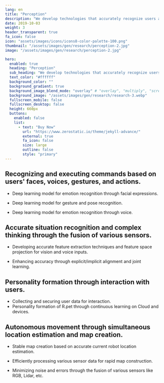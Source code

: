 ```yaml
---
lang: en
title: "Perception"
description: "We develop technologies that accurately recognize users and surrounding situations based on information entered through various sensors and make comprehensive judgments accordingly."
date: 2019-10-03
weight: 3
header_transparent: true
fa_icon: false
icon: "assets/images/icons/icons8-color-palette-100.png"
thumbnail: "/assets/images/gen/research/perception-2.jpg"
image: "/assets/images/gen/research/perception-2.jpg"

hero:
  enabled: true
  heading: "Perception"
  sub_heading: "We develop technologies that accurately recognize users and surrounding situations based on information entered through various sensors and make comprehensive judgments accordingly."
  text_color: "#ffffff"
  background_color: ""
  background_gradient: true
  background_image_blend_mode: "overlay" # "overlay", "multiply", "screen"
  background_image: "/assets/images/gen/research/research-3.webp"
  fullscreen_mobile: false
  fullscreen_desktop: false
  height: 660px
  buttons:
    enabled: false
    list:
      - text: "Buy Now"
        url: "https://www.zerostatic.io/theme/jekyll-advance/"
        external: true
        fa_icon: false
        size: large
        outline: false
        style: "primary"
---
```


## Recognizing and executing commands based on users' faces, voices, gestures, and actions.
  - Deep learning model for emotion recognition through facial expressions.
  
  - Deep learning model for gesture and pose recognition.
  
  - Deep learning model for emotion recognition through voice.

## Accurate situation recognition and complex thinking through the fusion of various sensors.
  - Developing accurate feature extraction techniques and feature space projection for vision and voice inputs.
  
  - Enhancing accuracy through explicit/implicit alignment and joint learning.
  
## Personality formation through interaction with users.
  - Collecting and securing user data for interaction.
  - Personality formation of R.pet through continuous learning on Cloud and devices.

## Autonomous movement through simultaneous location estimation and map creation.
  - Stable map creation based on accurate current robot location estimation.
  
  - Efficiently processing various sensor data for rapid map construction.
  
  - Minimizing noise and errors through the fusion of various sensors like RGB, Lidar, etc.